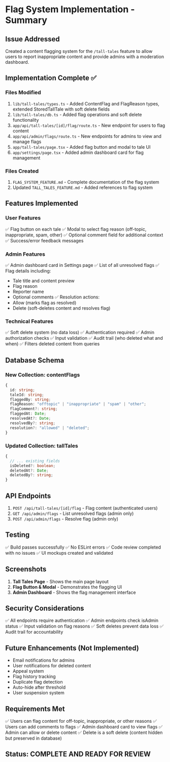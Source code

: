 # Flag System Implementation - Summary

## Issue Addressed
Created a content flagging system for the `/tall-tales` feature to allow users to report inappropriate content and provide admins with a moderation dashboard.

## Implementation Complete ✅

### Files Modified
1. `lib/tall-tales/types.ts` - Added ContentFlag and FlagReason types, extended StoredTallTale with soft delete fields
2. `lib/tall-tales/db.ts` - Added flag operations and soft delete functionality
3. `app/api/tall-tales/[id]/flag/route.ts` - New endpoint for users to flag content
4. `app/api/admin/flags/route.ts` - New endpoints for admins to view and manage flags
5. `app/tall-tales/page.tsx` - Added flag button and modal to tale UI
6. `app/settings/page.tsx` - Added admin dashboard card for flag management

### Files Created
1. `FLAG_SYSTEM_FEATURE.md` - Complete documentation of the flag system
2. Updated `TALL_TALES_FEATURE.md` - Added references to flag system

## Features Implemented

### User Features
✅ Flag button on each tale
✅ Modal to select flag reason (off-topic, inappropriate, spam, other)
✅ Optional comment field for additional context
✅ Success/error feedback messages

### Admin Features
✅ Admin dashboard card in Settings page
✅ List of all unresolved flags
✅ Flag details including:
  - Tale title and content preview
  - Flag reason
  - Reporter name
  - Optional comments
✅ Resolution actions:
  - Allow (marks flag as resolved)
  - Delete (soft-deletes content and resolves flag)

### Technical Features
✅ Soft delete system (no data loss)
✅ Authentication required
✅ Admin authorization checks
✅ Input validation
✅ Audit trail (who deleted what and when)
✅ Filters deleted content from queries

## Database Schema

### New Collection: contentFlags
```typescript
{
  id: string;
  taleId: string;
  flaggedBy: string;
  flagReason: "offtopic" | "inappropriate" | "spam" | "other";
  flagComment?: string;
  flaggedAt: Date;
  resolvedAt?: Date;
  resolvedBy?: string;
  resolution?: "allowed" | "deleted";
}
```

### Updated Collection: tallTales
```typescript
{
  // ... existing fields
  isDeleted?: boolean;
  deletedAt?: Date;
  deletedBy?: string;
}
```

## API Endpoints

1. `POST /api/tall-tales/[id]/flag` - Flag content (authenticated users)
2. `GET /api/admin/flags` - List unresolved flags (admin only)
3. `POST /api/admin/flags` - Resolve flag (admin only)

## Testing

✅ Build passes successfully
✅ No ESLint errors
✅ Code review completed with no issues
✅ UI mockups created and validated

## Screenshots

1. **Tall Tales Page** - Shows the main page layout
2. **Flag Button & Modal** - Demonstrates the flagging UI
3. **Admin Dashboard** - Shows the flag management interface

## Security Considerations

✅ All endpoints require authentication
✅ Admin endpoints check isAdmin status
✅ Input validation on flag reasons
✅ Soft deletes prevent data loss
✅ Audit trail for accountability

## Future Enhancements (Not Implemented)

- Email notifications for admins
- User notifications for deleted content
- Appeal system
- Flag history tracking
- Duplicate flag detection
- Auto-hide after threshold
- User suspension system

## Requirements Met

✅ Users can flag content for off-topic, inappropriate, or other reasons
✅ Users can add comments to flags
✅ Admin dashboard card to view flags
✅ Admin can allow or delete content
✅ Delete is a soft delete (content hidden but preserved in database)

## Status: COMPLETE AND READY FOR REVIEW
